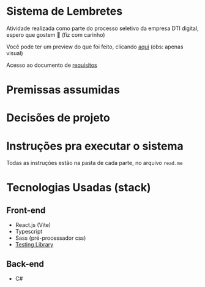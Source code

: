 # Sistema de Lembretes
Atividade realizada como parte do processo seletivo da empresa DTI digital, espero que gostem 💓 (fiz com carinho)

Você pode ter um preview do que foi feito, clicando [aqui](https://dti-lembretes.vercel.app/) (obs: apenas visual)

Acesso ao documento de [requisitos](https://communication-assets.gupy.io/production/companies/36469/emails/1707343109117/communication-assets-025cd070-c604-11ee-ab61-e34adf9101b6/1.0_-_teste_dti_-_dev_estgio_c_e_react.pdf)

# Premissas assumidas
# Decisões de projeto
# Instruções pra executar o sistema
Todas as instruções estão na pasta de cada parte, no arquivo `read.me`

# Tecnologias Usadas (stack)
## Front-end
- React.js (Vite)
- Typescript
- Sass (pré-processador css)
- [Testing Library](https://testing-library.com/)

## Back-end
- C#
